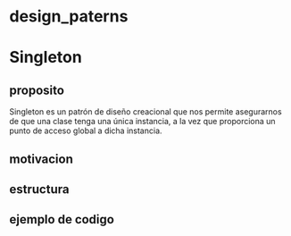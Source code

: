 # design_paterns

<h1>Singleton</h1>

## proposito

<p>Singleton es un patrón de diseño creacional que nos permite asegurarnos de que una clase tenga una única instancia, a la vez que proporciona un punto de acceso global a dicha instancia.</p>

## motivacion

## estructura

## ejemplo de codigo

